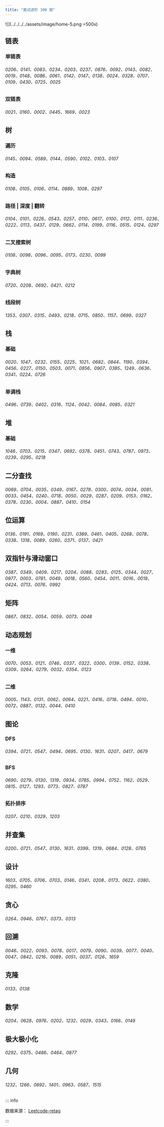 ```yaml
---
title: "面试进阶 300 题"
---
```


![](../../../../assets/image/home-5.png =500x)

## 链表

### 单链表

###### 0206、0141、0083、0234、0203、0237、0876、0092、0143、0082、0019、0148、0086、0061、0142、0147、0138、0024、0328、0707、0109、0430、0725、0025

### 双链表

###### 0021、0160、0002、0445、1669、0023

## 树

### 遍历

###### 0145、0094、0589、0144、0590、0102、0103、0107

### 构造

###### 0108、0105、0106、0114、0889、1008、0297

### 路径 | 深度 | 翻转

###### 0104、0101、0226、0543、0257、0110、0617、0100、0112、0111、0236、0222、0113、0437、0129、0662、0114、0199、0116、0515、0124、0297

### 二叉搜索树

###### 0108、0098、0096、0095、0173、0230、0099

### 字典树

###### 0720、0208、0692、0421、0212

### 线段树

###### 1353、0307、0315、0493、0218、0715、0850、1157、0699、0327

## 栈

### 基础

###### 0020、1047、0232、0155、0225、1021、0682、0844、1190、0394、0456、0227、0150、0503、0071、0856、0907、0385、1249、0636、0341、0224、0726

### 单调栈

###### 0496、0739、0402、0316、1124、0042、0084、0085、0321

## 堆

### 基础

###### 1046、0703、0215、0347、0692、0378、0451、0743、0787、0973、0239、0295、0218

## 二分查找

###### 0069、0704、0035、0349、0167、0278、0300、0074、0034、0081、0033、0454、0240、0718、0050、0029、0287、0209、0153、0162、0378、0230、0004、0887、0410、0154

## 位运算

###### 0136、0191、0169、0190、0231、0389、0461、0405、0268、0078、0338、1318、0089、0260、0371、0137、0421

## 双指针与滑动窗口

###### 0387、0349、0409、0217、0204、0088、0283、0125、0344、0027、0977、0003、0781、0049、0018、0560、0454、0011、0016、0018、0424、0713、0076、0992

## 矩阵

###### 0867、0832、0054、0059、0073、0048

## 动态规划

### 一维

###### 0070、0053、0121、0746、0337、0322、0300、0139、0152、0338、0309、0264、0279、0032、0354、0123

### 二维

###### 0005、1143、0131、0062、0064、0221、0416、0718、0494、0010、0072、0887、0132、0044、0410

## 图论

### DFS

###### 0394、0721、0547、0494、0695、0130、1631、0207、0417、0679

### BFS

###### 0690、0279、0130、1319、0934、0785、0994、0752、1162、0529、0815、0127、1293、0773、0827、0787

### 拓扑排序

###### 0207、0210、0329、1203

## 并查集

###### 0200、0721、0547、0130、1631、0399、1319、0684、0128、0765

## 设计

###### 1603、0705、0706、0703、0146、0341、0208、0173、0622、0380、0295、0460

## 贪心

###### 0264、0946、0767、0373、0313

## 回溯

###### 0046、0022、0093、0078、0017、0079、0090、0039、0077、0040、0047、0842、0216、0089、0051、0037、0126、1659

## 克隆

###### 0133、0138

## 数学

###### 0204、0628、0976、0202、1232、0029、0343、0166、0149

## 极大极小化

###### 0292、0375、0486、0464、0877

## 几何

###### 1232、1266、0892、1401、0963、0587、1515

::: info

数据来源： [Leetcode-retag](https://github.com/resumejob/Leetcode-retag)

:::

<style>
table th:first-of-type { width: 10%; }
table th:nth-of-type(2) { width: 30%; }
table th:nth-of-type(3) { width: 15%; }
table th:nth-of-type(4) { width: 30%; }
table th:nth-of-type(5) { width: 15%; }

</style>
